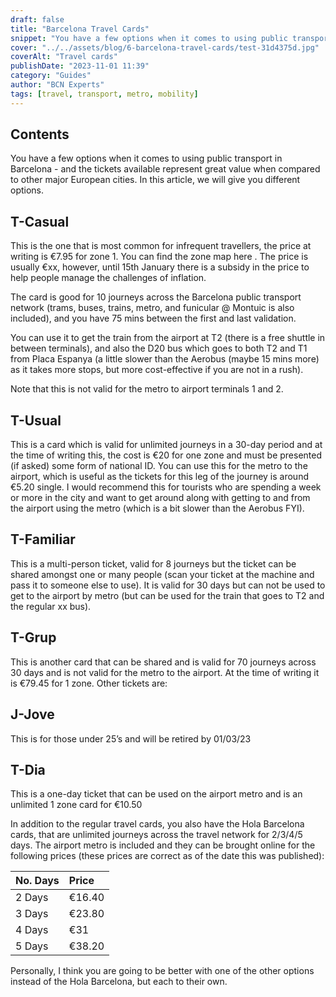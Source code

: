 ```yaml
---
draft: false
title: "Barcelona Travel Cards"
snippet: "You have a few options when it comes to using public transport in Barcelona - and the tickets available represent great value when compared to other major European cities"
cover: "../../assets/blog/6-barcelona-travel-cards/test-31d4375d.jpg"
coverAlt: "Travel cards"
publishDate: "2023-11-01 11:39"
category: "Guides"
author: "BCN Experts"
tags: [travel, transport, metro, mobility]
---
```


## Contents

You have a few options when it comes to using public transport in Barcelona - and the tickets available represent great value when compared to other major European cities. In this article, we will give you different options.

## T-Casual 

This is the one that is most common for infrequent travellers, the price at writing is €7.95 for zone 1. You can find the zone map here . The price is usually €xx, however, until 15th January there is a subsidy in the price to help people manage the challenges of inflation.

The card is good for 10 journeys across the Barcelona public transport network (trams, buses, trains, metro, and funicular @ Montuic is also included), and you have 75 mins between the first and last validation.

You can use it to get the train from the airport at T2 (there is a free shuttle in between terminals), and also the D20 bus which goes to both T2 and T1 from Placa Espanya (a little slower than the Aerobus (maybe 15 mins more) as it takes more stops, but more cost-effective if you are not in a rush).

Note that this is not valid for the metro to airport terminals 1 and 2.

## T-Usual 

This is a card which is valid for unlimited journeys in a 30-day period and at the time of writing this, the cost is €20 for one zone and must be presented (if asked) some form of national ID.
You can use this for the metro to the airport, which is useful as the tickets for this leg of the journey is around €5.20 single. I would recommend this for tourists who are spending a week or more in the city and want to get around along with getting to and from the airport using the metro (which is a bit slower than the Aerobus FYI).

## T-Familiar 

This is a multi-person ticket, valid for 8 journeys but the ticket can be shared amongst one or many people (scan your ticket at the machine and pass it to someone else to use). It is valid for 30 days but can not be used to get to the airport by metro (but can be used for the train that goes to T2 and the regular xx bus).

## T-Grup 

This is another card that can be shared and is valid for 70 journeys across 30 days and is not valid for the metro to the airport. At the time of writing it is €79.45 for 1 zone.
Other tickets are:

## J-Jove

This is for those under 25’s and will be retired by 01/03/23

## T-Dia

This is a one-day ticket that can be used on the airport metro and is an unlimited 1 zone card for €10.50

In addition to the regular travel cards, you also have the Hola Barcelona  cards, that are unlimited journeys across the travel network for 2/3/4/5 days. The airport metro is included and they can be brought online for the following prices (these prices are correct as of the date this was published):

| No. Days | Price  |
| :------- | :----- |
| 2 Days   | €16.40 |
| 3 Days   | €23.80 |
| 4 Days   | €31    |
| 5 Days   | €38.20 |


Personally, I think you are going to be better with one of the other options instead of the Hola Barcelona, but each to their own.
